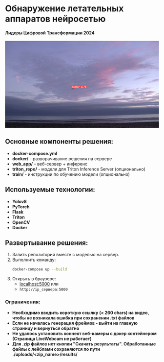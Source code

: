 
# Обнаружение летательных аппаратов нейросетью
#### Лидеры Цифровой Трансформации 2024

![Drone Detection](web_app/static/images/3.png)

## Основные компоненты решения:

- **docker-compose.yml**
- **docker/** - разворачивание решения на сервере
- **web_app/** - веб-сервер + инференс
- **triton_repo/** - модели для Triton Inference Server (опционально)
- **train/** - инструкции по обучению модели (опционально)

## Используемые технологии:

- **Yolov8**
- **PyTorch**
- **Flask**
- **Triton**
- **OpenCV**
- **Docker**

## Развертывание решения:

1. Залить репозиторий вместе с моделью на сервер.
2. Выполнить команду:
    ```sh
    docker-compose up --build
    ```
3. Открыть в браузере:
    - [localhost:5000](http://localhost:5000) или
    - `http://ip_сервера:5000`


### Ограничения:
- **Необходимо вводить короткую ссылку (< 260 chars) на видео, чтобы не возникала ошибка при сохранении .txt файлов**
- **Если не началась генерация фреймов - выйти на главную страницу и вернуться обратно**
- **Не удалось установить коннект веб-камеры с докер контейнером (Страница LiveWebcam не работает)**
- **Для .zip файлов нет кнопки "Скачать результаты". Обработанные файлы с лейблами сохраняются по пути ./uploads/<zip_name>/results/**